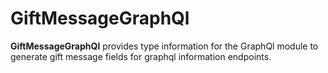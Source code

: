 # GiftMessageGraphQl

**GiftMessageGraphQl** provides type information for the GraphQl module
to generate gift message fields for graphql information endpoints.
